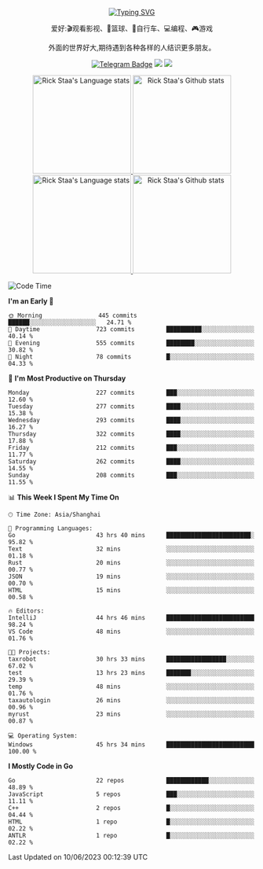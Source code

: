 <div align="center"> 

[![Typing SVG](https://readme-typing-svg.herokuapp.com?size=25&duration=2500&color=eeeeee&vCenter=true&width=200&height=40&lines=Hi+there+%F0%9F%91%8B%F0%9F%8F%BB;I'm+DanBai)](https://git.io/typing-svg)

爱好:🎬观看影视、🏀篮球、🚴自行车、💻编程、🎮游戏

外面的世界好大,期待遇到各种各样的人结识更多朋友。

[![Telegram Badge](https://img.shields.io/badge/-Telegram-blue?style=flat&logo=Telegram&logoColor=white)](https://t.me/danbai9420) 
[![](https://img.shields.io/badge/-Blog-brightgreen?style=flat&logo=Blogger&logoColor=white)](https://p00q.cn)
[![](https://img.shields.io/badge/-Email-red?style=flat&logo=Mail.Ru&logoColor=white)](mailto:danbai@88.com)
</div>

<!-- Light Mode -->
<div align="center"> 
<a href="https://github.com/anuraghazra/github-readme-stats#gh-light-mode-only">
<img height=200 src="https://github-readme-stats-git-master-rstaa-rickstaa.vercel.app/api/top-langs/?username=danbai225&layout=compact&langs_count=10&hide_border=1&role=OWNER,COLLABORATOR#gh-light-mode-only" alt="Rick Staa's Language stats" />
</a>
<a href="https://github.com/anuraghazra/github-readme-stats#gh-light-mode-only">
<img height=200 src="https://github-readme-stats-git-master-rstaa-rickstaa.vercel.app/api?username=danbai225&show_icons=true&count_private=true&line_height=28&hide_border=1&include_all_commits=true&card_width=450&role=OWNER,COLLABORATOR&exclude_repo=github-readme-stats#gh-light-mode-only" alt="Rick Staa's Github stats" />
</a>
</div>

<!-- Dark Mode -->
<div align="center"> 
<a href="https://github.com/anuraghazra/github-readme-stats#gh-dark-mode-only">
<img height=200 src="https://github-readme-stats-git-master-rstaa-rickstaa.vercel.app/api/top-langs/?username=danbai225&layout=compact&langs_count=10&hide_border=1&role=OWNER,COLLABORATOR&theme=github_dark#gh-dark-mode-only" alt="Rick Staa's Language stats" />
</a>
<a href="https://github.com/anuraghazra/github-readme-stats#gh-dark-mode-only">
<img height=200 src="https://github-readme-stats-git-master-rstaa-rickstaa.vercel.app/api?username=danbai225&show_icons=true&count_private=true&line_height=28&hide_border=1&include_all_commits=true&card_width=450&role=OWNER,COLLABORATOR&exclude_repo=github-readme-stats&theme=github_dark#gh-dark-mode-only" alt="Rick Staa's Github stats" />
</a>
</div>

<!--START_SECTION:waka-->
![Code Time](http://img.shields.io/badge/Code%20Time-420%20hrs-blue)

**I'm an Early 🐤** 

```text
🌞 Morning                445 commits         ██████░░░░░░░░░░░░░░░░░░░   24.71 % 
🌆 Daytime                723 commits         ██████████░░░░░░░░░░░░░░░   40.14 % 
🌃 Evening                555 commits         ████████░░░░░░░░░░░░░░░░░   30.82 % 
🌙 Night                  78 commits          █░░░░░░░░░░░░░░░░░░░░░░░░   04.33 % 
```
📅 **I'm Most Productive on Thursday** 

```text
Monday                   227 commits         ███░░░░░░░░░░░░░░░░░░░░░░   12.60 % 
Tuesday                  277 commits         ████░░░░░░░░░░░░░░░░░░░░░   15.38 % 
Wednesday                293 commits         ████░░░░░░░░░░░░░░░░░░░░░   16.27 % 
Thursday                 322 commits         ████░░░░░░░░░░░░░░░░░░░░░   17.88 % 
Friday                   212 commits         ███░░░░░░░░░░░░░░░░░░░░░░   11.77 % 
Saturday                 262 commits         ████░░░░░░░░░░░░░░░░░░░░░   14.55 % 
Sunday                   208 commits         ███░░░░░░░░░░░░░░░░░░░░░░   11.55 % 
```


📊 **This Week I Spent My Time On** 

```text
🕑︎ Time Zone: Asia/Shanghai

💬 Programming Languages: 
Go                       43 hrs 40 mins      ████████████████████████░   95.82 % 
Text                     32 mins             ░░░░░░░░░░░░░░░░░░░░░░░░░   01.18 % 
Rust                     20 mins             ░░░░░░░░░░░░░░░░░░░░░░░░░   00.77 % 
JSON                     19 mins             ░░░░░░░░░░░░░░░░░░░░░░░░░   00.70 % 
HTML                     15 mins             ░░░░░░░░░░░░░░░░░░░░░░░░░   00.58 % 

🔥 Editors: 
IntelliJ                 44 hrs 46 mins      █████████████████████████   98.24 % 
VS Code                  48 mins             ░░░░░░░░░░░░░░░░░░░░░░░░░   01.76 % 

🐱‍💻 Projects: 
taxrobot                 30 hrs 33 mins      █████████████████░░░░░░░░   67.02 % 
test                     13 hrs 23 mins      ███████░░░░░░░░░░░░░░░░░░   29.39 % 
temp                     48 mins             ░░░░░░░░░░░░░░░░░░░░░░░░░   01.76 % 
taxautologin             26 mins             ░░░░░░░░░░░░░░░░░░░░░░░░░   00.96 % 
myrust                   23 mins             ░░░░░░░░░░░░░░░░░░░░░░░░░   00.87 % 

💻 Operating System: 
Windows                  45 hrs 34 mins      █████████████████████████   100.00 % 
```

**I Mostly Code in Go** 

```text
Go                       22 repos            ████████████░░░░░░░░░░░░░   48.89 % 
JavaScript               5 repos             ███░░░░░░░░░░░░░░░░░░░░░░   11.11 % 
C++                      2 repos             █░░░░░░░░░░░░░░░░░░░░░░░░   04.44 % 
HTML                     1 repo              █░░░░░░░░░░░░░░░░░░░░░░░░   02.22 % 
ANTLR                    1 repo              █░░░░░░░░░░░░░░░░░░░░░░░░   02.22 % 
```




 Last Updated on 10/06/2023 00:12:39 UTC
<!--END_SECTION:waka-->
